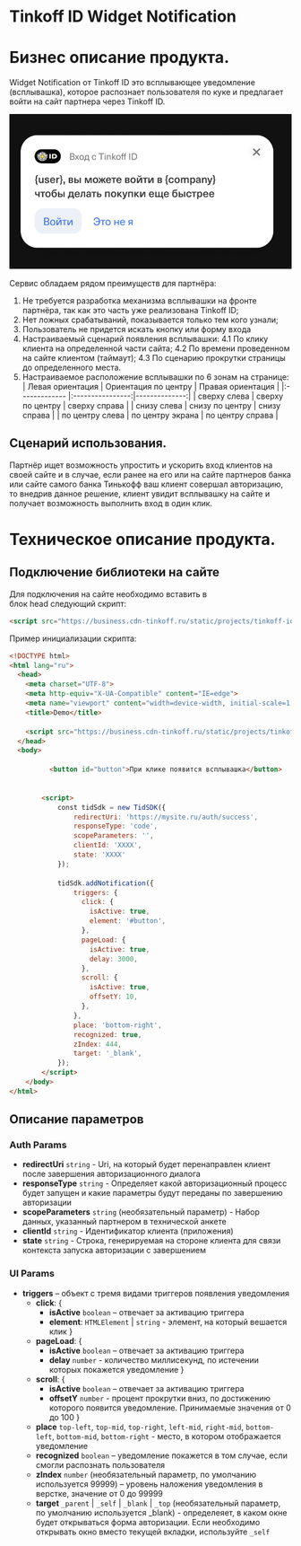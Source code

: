 # Tinkoff ID Widget Notification

# Бизнес описание продукта.
Widget Notification от Tinkoff ID это всплывающее уведомление (всплывашка), которое распознает пользователя по куке и предлагает войти на сайт партнера через Tinkoff ID.

![Результат](./img/notification.png)

Сервис обладаем рядом преимуществ для партнёра:

  1. Не требуется разработка механизма всплывашки на фронте партнёра, так как это часть уже реализована Tinkoff ID;
  2. Нет ложных срабатываний, показывается только тем кого узнали;
  3. Пользователь не придется искать кнопку или форму входа
  4. Настраиваемый сценарий появления всплывашки:
    4.1 По клику клиента на определенной части сайта;
    4.2 По времени проведенном на сайте клиентом (таймаут);
    4.3 По сценарию прокрутки страницы до определенного места.
  5. Настраиваемое расположение всплывашки по 6 зонам на странице:
| Левая ориентация  | Ориентация по центру  | Правая ориентация |
|:------------- |:----------------:|--------------:|
| сверху слева | сверху по центру | сверху справа |
| снизу слева       | снизу по центру | снизу справа |
| по центру слева       | по центру экрана | по центру справа  |
    

## Сценарий использования.
Партнёр ищет возможность упростить и ускорить вход клиентов на своей сайте и в случае, если ранее на его или на сайте партнеров банка или сайте самого банка Тинькофф ваш клиент совершал авторизацию, то внедрив данное решение, клиент увидит всплывашку на сайте и получает возможность выполнить вход в один клик.

# Техническое описание продукта.

## Подключение библиотеки на сайте
Для подключения на сайте необходимо вставить в блок head следующий скрипт:

```html
<script src="https://business.cdn-tinkoff.ru/static/projects/tinkoff-id/widget.js"></script>
```

Пример инициализации скрипта:
```html
<!DOCTYPE html>
<html lang="ru">
  <head>
    <meta charset="UTF-8">
    <meta http-equiv="X-UA-Compatible" content="IE=edge">
    <meta name="viewport" content="width=device-width, initial-scale=1.0">
    <title>Demo</title>
 
    <script src="https://business.cdn-tinkoff.ru/static/projects/tinkoff-id/widget.js"></script>
  </head>
  <body>

          <button id="button">При клике появится всплывашка</button>

 
        <script>
            const tidSdk = new TidSDK({
                redirectUri: 'https://mysite.ru/auth/success',
                responseType: 'code',
                scopeParameters: '',
                clientId: 'XXXX',
                state: 'XXXX'
            });
 
            tidSdk.addNotification({
                triggers: {
                  click: {
                    isActive: true,
                    element: '#button',
                  },
                  pageLoad: {
                    isActive: true,
                    delay: 3000,
                  }, 
                  scroll: {
                    isActive: true,
                    offsetY: 10,
                  },
                },
                place: 'bottom-right',
                recognized: true,
                zIndex: 444,
                target: '_blank',
            });
        </script>
    </body>
</html>
```

## Описание параметров
### Auth Params
  - **redirectUri** `string` - Uri, на который будет перенаправлен клиент после завершения авторизационного диалога
  - **responseType** `string` - Определяет какой авторизационный процесс будет запущен и какие параметры будут переданы по завершению авторизации
  - **scopeParameters** `string` (необязательный параметр) - Набор данных, указанный партнером в технической анкете
  - **clientId** `string` - Идентификатор клиента (приложения)
  - **state** `string` - Строка, генерируемая на стороне клиента для связи контекста запуска авторизации с завершением

### UI Params
- **triggers** – объект с тремя видами триггеров появления уведомления
  - **click**: {
    - **isActive** `boolean` – отвечает за активацию триггера
    - **element**: `HTMLElement` | `string` - элемент, на который вешается клик
  }
  - **pageLoad**: {
    - **isActive** `boolean` – отвечает за активацию триггера
    - **delay** `number` - количество миллисекунд, по истечении которых покажется уведомление
  }
  - **scroll**: {
    - **isActive** `boolean` – отвечает за активацию триггера
    - **offsetY** `number` - процент прокрутки вниз, по достижению которого появится уведомление. Принимаемые значения от 0 до 100
  }
  - **place** `top-left`, `top-mid`, `top-right`, `left-mid`, `right-mid`, `bottom-left`, `bottom-mid`, `bottom-right` - место, в котором отображается уведомление
  - **recognized** `boolean` – уведомление покажется в том случае, если смогли распознать пользователя
  - **zIndex** `number` (необязательный параметр, по умолчанию используется 99999) – уровень наложения уведомления в верстке, значение от 0 до 99999
  - **target** `_parent` | `_self` | `_blank` | `_top` (необязательный параметр, по умолчанию используется _blank) - определеяет, в каком окне будет открываться форма авторизации. Если необходимо открывать окно вместо текущей вкладки, используйте `_self`